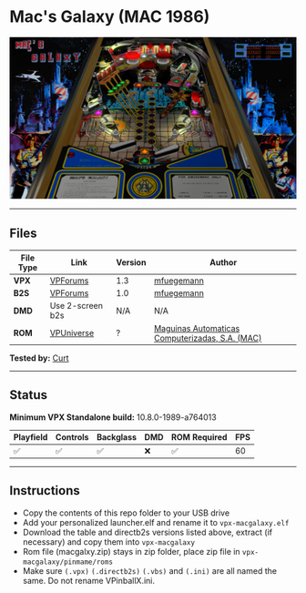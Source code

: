 # Mac's Galaxy (MAC 1986)

![Table Preview](../../images/vpx-macgalaxy-preview.jpg)

---

## Files
| File Type | Link | Version | Author | 
|-----------|--------|----------|--------------|
| **VPX** | [VPForums](https://www.vpforums.org/index.php?app=downloads&showfile=13144) | 1.3 | [mfuegemann](https://www.vpforums.org/index.php?s=959a5af655428408ec86e1ebcb8d58c8&showuser=5944) |
| **B2S** | [VPForums](https://www.vpforums.org/index.php?app=downloads&showfile=13143) | 1.0 | [mfuegemann](https://www.vpforums.org/index.php?s=959a5af655428408ec86e1ebcb8d58c8&showuser=5944) |
| **DMD** | Use 2-screen b2s | N/A | N/A |
| **ROM** | [VPUniverse](https://vpuniverse.com/files/file/3971-macs-galaxy/) | ? | [Maguinas Automaticas Computerizadas, S.A. (MAC)](https://pinside.com/pinball/machine?query=&manufacturer[]=44#results) |

**Tested by:** [Curt](https://github.com/Old-Cyrus)

---

## Status 
**Minimum VPX Standalone build:** 10.8.0-1989-a764013

| Playfield | Controls | Backglass | DMD | ROM Required | FPS | 
|-----------|----------|-----------|-----|--------------|-----|
| :white_check_mark: | :white_check_mark: | :white_check_mark: | :x: | :white_check_mark: | 60 |

---

## Instructions

- Copy the contents of this repo folder to your USB drive
- Add your personalized launcher.elf and rename it to `vpx-macgalaxy.elf`
- Download the table and directb2s versions listed above, extract (if necessary) and copy them into `vpx-macgalaxy`
- Rom file (macgalxy.zip) stays in zip folder, place zip file in `vpx-macgalaxy/pinmame/roms`
- Make sure `(.vpx)` `(.directb2s)` `(.vbs)` and `(.ini)` are all named the same. Do not rename VPinballX.ini.

